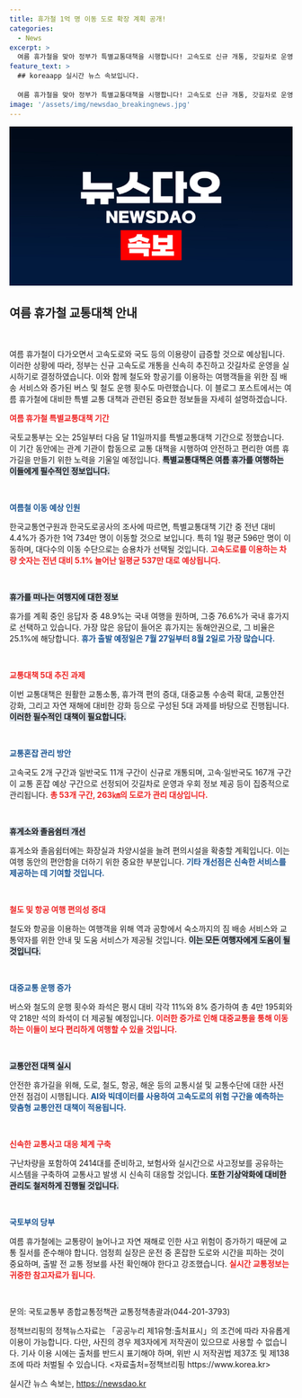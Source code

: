 ```yaml
---
title: 휴가철 1억 명 이동 도로 확장 계획 공개!
categories:
  - News
excerpt: >
  여름 휴가철을 맞아 정부가 특별교통대책을 시행합니다! 고속도로 신규 개통, 갓길차로 운영, 짐배송 서비스 등으로 보다 안전하고 편리한 여행이 기대됩니다. 여름휴가 계획 중이라면 이 기사를 놓치지 마세요!
feature_text: >
  ## koreaapp 실시간 뉴스 속보입니다.

  여름 휴가철을 맞아 정부가 특별교통대책을 시행합니다! 고속도로 신규 개통, 갓길차로 운영, 짐배송 서비스 등으로 보다 안전하고 편리한 여행이 기대됩니다. 여름휴가 계획 중이라면 이 기사를 놓치지 마세요!
image: '/assets/img/newsdao_breakingnews.jpg'
---
```


<p><img src="/assets/img/newsdao_breakingnews.jpg" alt="koreaapp 속보" /></p>

<h2 data-ke-size="size26">여름 휴가철 교통대책 안내</h2>

<p data-ke-size="size16">&nbsp;</p>

<p>여름 휴가철이 다가오면서 고속도로와 국도 등의 이용량이 급증할 것으로 예상됩니다. 이러한 상황에 따라, 정부는 신규 고속도로 개통을 신속히 추진하고 갓길차로 운영을 실시하기로 결정하였습니다. 이와 함께 철도와 항공기를 이용하는 여행객들을 위한 짐 배송 서비스와 증가된 버스 및 철도 운행 횟수도 마련했습니다. 이 블로그 포스트에서는 여름 휴가철에 대비한 특별 교통 대책과 관련된 중요한 정보들을 자세히 설명하겠습니다.</p>

<p><b><span style="color: #ee2323;">여름 휴가철 특별교통대책 기간</span></b></p>

<p>국토교통부는 오는 25일부터 다음 달 11일까지를 특별교통대책 기간으로 정했습니다. 이 기간 동안에는 관계 기관이 합동으로 교통 대책을 시행하여 안전하고 편리한 여름 휴가길을 만들기 위한 노력을 기울일 예정입니다. <b><span style="background-color: #21538527;">특별교통대책은 여름 휴가를 여행하는 이들에게 필수적인 정보입니다.</span></b> </p>

<p data-ke-size="size16">&nbsp;</p>

<p><b><span style="color: #1a5490;">여름철 이동 예상 인원</span></b></p>

<p>한국교통연구원과 한국도로공사의 조사에 따르면, 특별교통대책 기간 중 전년 대비 4.4%가 증가한 1억 734만 명이 이동할 것으로 보입니다. 특히 1일 평균 596만 명이 이동하며, 대다수의 이동 수단으로는 승용차가 선택될 것입니다. <b><span style="color: #ee2323;">고속도로를 이용하는 차량 숫자는 전년 대비 5.1% 늘어난 일평균 537만 대로 예상됩니다.</span></b></p>

<p data-ke-size="size16">&nbsp;</p>

<p><b><span style="background-color: #21538527;">휴가를 떠나는 여행지에 대한 정보</span></b></p>

<p>휴가를 계획 중인 응답자 중 48.9%는 국내 여행을 원하며, 그중 76.6%가 국내 휴가지로 선택하고 있습니다. 가장 많은 응답이 들어온 휴가지는 동해안권으로, 그 비율은 25.1%에 해당합니다. <b><span style="color: #1a5490;">휴가 출발 예정일은 7월 27일부터 8월 2일로 가장 많습니다.</span></b> </p>

<p data-ke-size="size16">&nbsp;</p>

<p><b><span style="color: #ee2323;">교통대책 5대 추진 과제</span></b></p>

<p>이번 교통대책은 원활한 교통소통, 휴가객 편의 증대, 대중교통 수송력 확대, 교통안전 강화, 그리고 자연 재해에 대비한 강화 등으로 구성된 5대 과제를 바탕으로 진행됩니다. <b><span style="background-color: #21538527;">이러한 필수적인 대책이 필요합니다.</span></b> </p>

<p data-ke-size="size16">&nbsp;</p>

<p><b><span style="color: #1a5490;">교통혼잡 관리 방안</span></b></p>

<p>고속국도 2개 구간과 일반국도 11개 구간이 신규로 개통되며, 고속·일반국도 167개 구간이 교통 혼잡 예상 구간으로 선정되어 갓길차로 운영과 우회 정보 제공 등이 집중적으로 관리됩니다. <b><span style="color: #ee2323;">총 53개 구간, 263㎞의 도로가 관리 대상입니다.</span></b></p>

<p data-ke-size="size16">&nbsp;</p>

<p><b><span style="background-color: #21538527;">휴게소와 졸음쉼터 개선</span></b></p>

<p>휴게소와 졸음쉼터에는 화장실과 차양시설을 늘려 편의시설을 확충할 계획입니다. 이는 여행 동안의 편안함을 더하기 위한 중요한 부분입니다. <b><span style="color: #1a5490;">기타 개선점은 신속한 서비스를 제공하는 데 기여할 것입니다.</span></b> </p>

<p data-ke-size="size16">&nbsp;</p>

<p><b><span style="color: #ee2323;">철도 및 항공 여행 편의성 증대</span></b></p>

<p>철도와 항공을 이용하는 여행객을 위해 역과 공항에서 숙소까지의 짐 배송 서비스와 교통약자를 위한 안내 및 도움 서비스가 제공될 것입니다. <b><span style="background-color: #21538527;">이는 모든 여행자에게 도움이 될 것입니다.</span></b></p>

<p data-ke-size="size16">&nbsp;</p>

<p><b><span style="color: #1a5490;">대중교통 운행 증가</span></b></p>

<p>버스와 철도의 운행 횟수와 좌석은 평시 대비 각각 11%와 8% 증가하여 총 4만 195회와 약 218만 석의 좌석이 더 제공될 예정입니다. <b><span style="color: #ee2323;">이러한 증가로 인해 대중교통을 통해 이동하는 이들이 보다 편리하게 여행할 수 있을 것입니다.</span></b></p>

<p data-ke-size="size16">&nbsp;</p>

<p><b><span style="background-color: #21538527;">교통안전 대책 실시</span></b></p>

<p>안전한 휴가길을 위해, 도로, 철도, 항공, 해운 등의 교통시설 및 교통수단에 대한 사전 안전 점검이 시행됩니다. <b><span style="color: #1a5490;">AI와 빅데이터를 사용하여 고속도로의 위험 구간을 예측하는 맞춤형 교통안전 대책이 적용됩니다.</span></b> </p>

<p data-ke-size="size16">&nbsp;</p>

<p><b><span style="color: #ee2323;">신속한 교통사고 대응 체계 구축</span></b></p>

<p>구난차량을 포함하여 2414대를 준비하고, 보험사와 실시간으로 사고정보를 공유하는 시스템을 구축하여 교통사고 발생 시 신속히 대응할 것입니다. <b><span style="background-color: #21538527;">또한 기상악화에 대비한 관리도 철저하게 진행될 것입니다.</span></b></p>

<p data-ke-size="size16">&nbsp;</p>

<p><b><span style="color: #1a5490;">국토부의 당부</span></b></p>

<p>여름 휴가철에는 교통량이 늘어나고 자연 재해로 인한 사고 위험이 증가하기 때문에 교통 질서를 준수해야 합니다. 엄정희 실장은 운전 중 혼잡한 도로와 시간을 피하는 것이 중요하며, 출발 전 교통 정보를 사전 확인해야 한다고 강조했습니다. <b><span style="color: #ee2323;">실시간 교통정보는 귀중한 참고자료가 됩니다.</span></b></p>

<p data-ke-size="size16">&nbsp;</p>

<p>문의: 국토교통부 종합교통정책관 교통정책총괄과(044-201-3793)</p>

<p>정책브리핑의 정책뉴스자료는 「공공누리 제1유형:출처표시」의 조건에 따라 자유롭게 이용이 가능합니다. 다만, 사진의 경우 제3자에게 저작권이 있으므로 사용할 수 없습니다. 기사 이용 시에는 출처를 반드시 표기해야 하며, 위반 시 저작권법 제37조 및 제138조에 따라 처벌될 수 있습니다. &lt;자료출처=정책브리핑 https://www.korea.kr></p>
실시간 뉴스 속보는, <a href="https://newsdao.kr" rel="dofollow">https://newsdao.kr</a>


